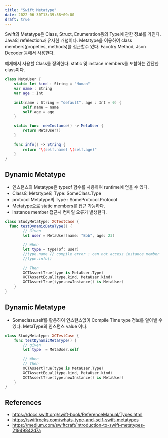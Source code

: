 ```yaml
---
title: "Swift Metatype"
date: 2022-06-30T13:39:58+09:00
draft: true
---
```


Swift의 Metatype은 Class, Struct, Enumeration등의 Type에 관한 정보를 가진다. Java의 refelection과 유사한 개념이다. Metatype을 이용하여 class members(propeties, methods)를 접근할수 있다. Facotry Method, Json Decoder 등에서 사용한다. 

예제에서 사용할 Class를 정의한다. static 및 instace members를 포함하는 간단한 class이다. 
```swift
class MetaUser {
    static let kind : String = "Human"
    var name : String
    var age : Int
    
    init(name : String = "default", age : Int = 0) {
        self.name = name
        self.age = age
    }
    
    static func  newInstance() -> MetaUser {
        return MetaUser()
    }
    
    func info() -> String {
        return "\(self.name) \(self.age)"
    }
}
```

## Dynamic Metatype
- 인스턴스의 Metatype은 typeof 함수를 사용하여 runtime에 얻을 수 있다. 
- Class의 Metatype의 Type: SomeClass.Type
- protocol Metatype의 Type : SomeProtocol.Protocol
- Metatype으로 static members를 접근 가능하다.
- instance member 접근시 컴파일 오류가 발생한다. 

```swift
class StudyMetatype: XCTestCase {
  func testDynamicDataType() {
        // Given
        let user = MetaUser(name: "Bob", age: 23)
        
        // When
        let type = type(of: user)
        //type.name // compile error : can not access instance member
        //type.info()
        
        // Then
        XCTAssertTrue(type is MetaUser.Type)
        XCTAssertEqual(type.kind, MetaUser.kind)
        XCTAssertTrue(type.newInstance() is MetaUser)
    }
}
```

## Dynamic Metatype

-  Someclass.self를 활용하여 인스턴스없이 Compile Time type 정보를 알아낼 수 있다. MetaType의 인스턴스 value 이다.

```swift
class StudyMetatype: XCTestCase {
    func testDynamicMetaType() {
        // given
        let type  = MetaUser.self
    
        // When
        // Then
        XCTAssertTrue(type is MetaUser.Type)
        XCTAssertEqual(type.kind, MetaUser.kind)
        XCTAssertTrue(type.newInstance() is MetaUser)
    }
}    
```


## References

* https://docs.swift.org/swift-book/ReferenceManual/Types.html
* https://swiftrocks.com/whats-type-and-self-swift-metatypes
* https://medium.com/swiftcraft/introduction-to-swift-metatypes-21949842d7a
